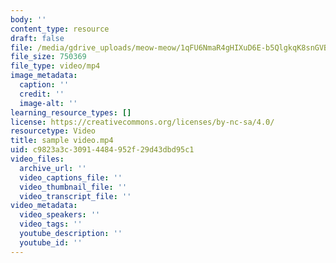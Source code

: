 ```yaml
---
body: ''
content_type: resource
draft: false
file: /media/gdrive_uploads/meow-meow/1qFU6NmaR4gHIXuD6E-b5QlgkqK8snGVB/sample-video.mp4
file_size: 750369
file_type: video/mp4
image_metadata:
  caption: ''
  credit: ''
  image-alt: ''
learning_resource_types: []
license: https://creativecommons.org/licenses/by-nc-sa/4.0/
resourcetype: Video
title: sample video.mp4
uid: c9823a3c-3091-4484-952f-29d43dbd95c1
video_files:
  archive_url: ''
  video_captions_file: ''
  video_thumbnail_file: ''
  video_transcript_file: ''
video_metadata:
  video_speakers: ''
  video_tags: ''
  youtube_description: ''
  youtube_id: ''
---
```

